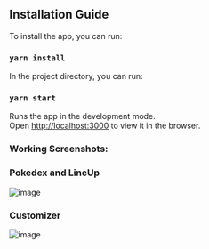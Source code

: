 ## Installation Guide

To install the app, you can run:

### `yarn install`

In the project directory, you can run:

### `yarn start`

Runs the app in the development mode.\
Open [http://localhost:3000](http://localhost:3000) to view it in the browser.

### Working Screenshots:

### Pokedex and LineUp

![image](https://user-images.githubusercontent.com/64101/98142159-68962c80-1f02-11eb-9c2a-d17114671994.png)

### Customizer

![image](https://user-images.githubusercontent.com/64101/98142308-97140780-1f02-11eb-930a-fb7c075023ab.png)
